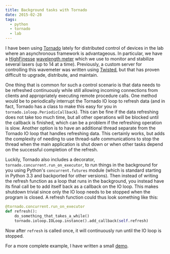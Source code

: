 ```yaml
---
title: Background tasks with Tornado
date: 2015-02-28
tags:
  - python
  - tornado
  - lab
---
```


I have been using [Tornado][] lately for distributed control of
devices in the lab where an asynchronous framework is advantageous. In
particular, we have a [HighFinesse][] [wavelength meter][wavemeter]
which we use to monitor and stabilize several lasers (up to 14 at a
time). Previously, a custom server for controlling this wavemeter was
written using [Twisted][], but that has proven difficult to upgrade,
distribute, and maintain.

One thing that is common for such a control scenario is that data
needs to be refreshed continuously while still allowing incoming
connections from clients and appropriately executing remote procedure
calls. One method would be to periodically interrupt the Tornado IO
loop to refresh data (and in fact, Tornado has a class to make this
easy for you in `tornado.ioloop.PeriodicCallback`). This can be fine
if the data refreshing does not take too much time, but all other
operations will be blocked until the callback is finished, which can
be a problem if the refreshing operation is slow. Another option is to
have an additional thread separate from the Tornado IO loop that
handles refreshing data. This certainly works, but adds the complexity
of needing to use thread-safe communications to stop the thread when
the main application is shut down or when other tasks depend on the
successful completion of the refresh.

Luckily, Tornado also includes a decorator,
`tornado.concurrent.run_on_executor`, to run things in the background
for you using Python's `concurrent.futures` module (which is standard
starting in Python 3.3 and backported for other versions). Then
instead of writing the refresh function as a loop that runs in the
background, you instead have its final call be to add itself back as a
callback on the IO loop. This makes shutdown trivial since only the IO
loop needs to be stopped when the program is closed. A refresh
function could thus look something like this:

```python
@tornado.concurrent.run_on_executor
def refresh():
    do_something_that_takes_a_while()
	tornado.ioloop.IOLoop.instance().add_callback(self.refresh)
```

Now after `refresh` is called once, it will continuously run until the
IO loop is stopped.

For a more complete example, I have written a small [demo][].

[Tornado]: http://www.tornadoweb.org/en/stable/
[HighFinesse]: http://www.highfinesse.com/
[wavemeter]: http://www.highfinesse.com/en/wavelengthmeter/
[Twisted]: https://twistedmatrix.com/trac/
[demo]: https://gist.github.com/mivade/421c427db75c8c5fa1d1
